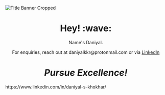 
<!--

**DaniyalSKKR/DaniyalSKKR** is a ✨ _special_ ✨ repository because its `README.md` (this file) appears on your GitHub profile.

Here are some ideas to get you started:

- 🔭 I’m currently working on...
- 🌱 I’m currently learning...
- 👯 I’m looking to collaborate on ...
- 🤔 I’m looking for help with ...
- 💬 Ask me about ...
- 📫 How to reach me: ...
- 😄 Pronouns: ...
- ⚡ Fun fact: ...
-->
![TItle Banner Cropped](https://github.com/DaniyalSKKR/DaniyalSKKR/assets/122335626/71f2d2b2-7ad5-4688-bcee-248f9fac87fb)
<h1 align='center'> Hey! :wave:</h1>
<p align='center'>
Name's Daniyal.
</p>
<p align='center'>For enquiries, reach out at daniyalkkr@protonmail.com or via <a href="https://www.linkedin.com/in/daniyal-s-khokhar/">LinkedIn</a></p>

<h1 align='center'><i>Pursue Excellence!</i></h1>
https://www.linkedin.com/in/daniyal-s-khokhar/
